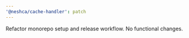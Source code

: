 ```yaml
---
'@neshca/cache-handler': patch
---
```


Refactor monorepo setup and release workflow. No functional changes.
